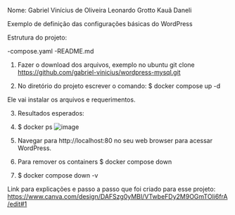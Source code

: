 Nome:
Gabriel Vinícius de Oliveira
Leonardo Grotto
Kauã Daneli

Exemplo de definição das configurações básicas do WordPress

Estrutura do projeto:

-compose.yaml
-README.md

1. Fazer o download dos arquivos, exemplo no ubuntu git clone https://github.com/gabriel-vinicius/wordpress-mysql.git

2. No diretório do  projeto escrever o comando:
    $ docker compose up -d
    
 Ele vai instalar os arquivos e requerimentos.
 
3. Resultados esperados:
4. $ docker ps
![image](https://user-images.githubusercontent.com/62100022/204059980-2d486fd2-5a0c-4f21-9a50-b3758b91e1bc.png)

5. Navegar para http://localhost:80 no seu web browser para acessar WordPress.

6. Para remover os containers 
    $ docker compose down
    
7. $ docker compose down -v

Link para explicações e passo a passo que foi criado para esse projeto: https://www.canva.com/design/DAFSzg0yMBI/VTwbeFDy2M9OGmTOli6frA/edit#1
